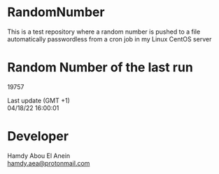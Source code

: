 # RandomNumber    
This is a test repository where a random number is pushed to a file automatically passwordless from a cron job in my Linux CentOS server    
# Random Number of the last run   
19757
      
Last update (GMT +1)    
04/18/22 16:00:01
# Developer    
Hamdy Abou El Anein   
hamdy.aea@protonmail.com
